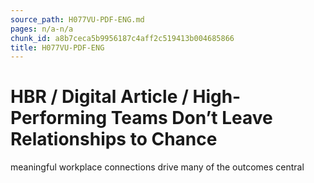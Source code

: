 ```yaml
---
source_path: H077VU-PDF-ENG.md
pages: n/a-n/a
chunk_id: a8b7ceca5b9956187c4aff2c519413b004685866
title: H077VU-PDF-ENG
---
```

# HBR / Digital Article / High-Performing Teams Don’t Leave Relationships to Chance

meaningful workplace connections drive many of the outcomes central
